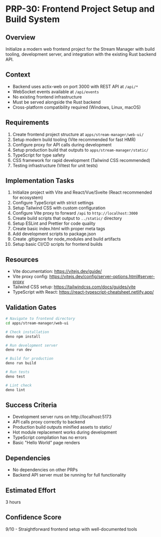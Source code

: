 # PRP-30: Frontend Project Setup and Build System

## Overview
Initialize a modern web frontend project for the Stream Manager with build tooling, development server, and integration with the existing Rust backend API.

## Context
- Backend uses actix-web on port 3000 with REST API at `/api/*`
- WebSocket events available at `/api/events`
- No existing frontend infrastructure
- Must be served alongside the Rust backend
- Cross-platform compatibility required (Windows, Linux, macOS)

## Requirements
1. Create frontend project structure at `apps/stream-manager/web-ui/`
2. Setup modern build tooling (Vite recommended for fast HMR)
3. Configure proxy for API calls during development
4. Setup production build that outputs to `apps/stream-manager/static/`
5. TypeScript for type safety
6. CSS framework for rapid development (Tailwind CSS recommended)
7. Testing infrastructure (Vitest for unit tests)

## Implementation Tasks
1. Initialize project with Vite and React/Vue/Svelte (React recommended for ecosystem)
2. Configure TypeScript with strict settings
3. Setup Tailwind CSS with custom configuration
4. Configure Vite proxy to forward `/api` to `http://localhost:3000`
5. Create build scripts that output to `../static/` directory
6. Setup ESLint and Prettier for code quality
7. Create basic index.html with proper meta tags
8. Add development scripts to package.json
9. Create .gitignore for node_modules and build artifacts
10. Setup basic CI/CD scripts for frontend builds

## Resources
- Vite documentation: https://vitejs.dev/guide/
- Vite proxy config: https://vitejs.dev/config/server-options.html#server-proxy
- Tailwind CSS setup: https://tailwindcss.com/docs/guides/vite
- TypeScript with React: https://react-typescript-cheatsheet.netlify.app/

## Validation Gates
```bash
# Navigate to frontend directory
cd apps/stream-manager/web-ui

# Check installation
deno npm install

# Run development server
deno run dev

# Build for production
deno run build

# Run tests
deno test

# Lint check
deno lint
```

## Success Criteria
- Development server runs on http://localhost:5173
- API calls proxy correctly to backend
- Production build outputs minified assets to static/
- Hot module replacement works during development
- TypeScript compilation has no errors
- Basic "Hello World" page renders

## Dependencies
- No dependencies on other PRPs
- Backend API server must be running for full functionality

## Estimated Effort
3 hours

## Confidence Score
9/10 - Straightforward frontend setup with well-documented tools

